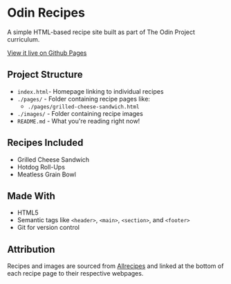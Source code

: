 # Odin Recipes

A simple HTML-based recipe site built as part of The Odin Project curriculum.

[View it live on Github Pages](https://bongo418.github.io/odin-recipes/)

## Project Structure

- `index.html`- Homepage linking to individual recipes
- `./pages/` - Folder containing recipe pages like:
  - `./pages/grilled-cheese-sandwich.html`
- `./images/` - Folder containing recipe images
- `README.md` - What you're reading right now!

## Recipes Included

- Grilled Cheese Sandwich
- Hotdog Roll-Ups
- Meatless Grain Bowl

## Made With

- HTML5
- Semantic tags like `<header>`, `<main>`, `<section>`, and `<footer>`
- Git for version control

## Attribution

Recipes and images are sourced from [Allrecipes](https://www.allrecipes.com/) and linked at the bottom of each recipe page to their respective webpages.
